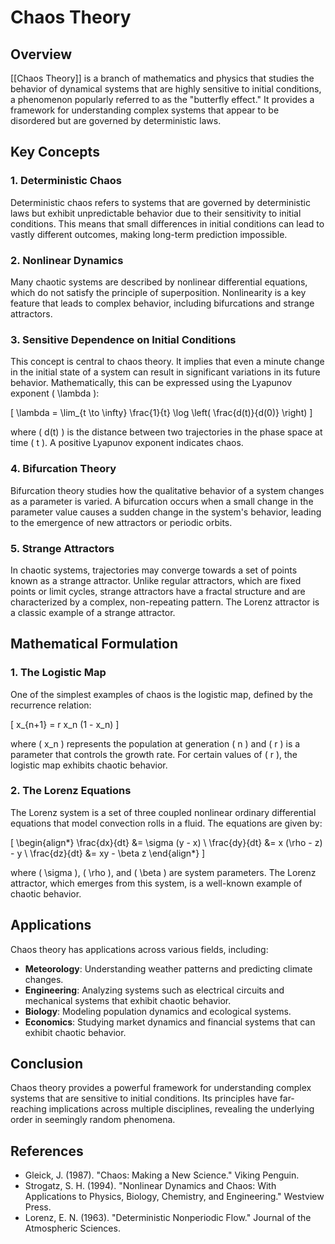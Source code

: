 
# Chaos Theory

## Overview
[[Chaos Theory]] is a branch of mathematics and physics that studies the behavior of dynamical systems that are highly sensitive to initial conditions, a phenomenon popularly referred to as the "butterfly effect." It provides a framework for understanding complex systems that appear to be disordered but are governed by deterministic laws.

## Key Concepts

### 1. Deterministic Chaos
Deterministic chaos refers to systems that are governed by deterministic laws but exhibit unpredictable behavior due to their sensitivity to initial conditions. This means that small differences in initial conditions can lead to vastly different outcomes, making long-term prediction impossible.

### 2. Nonlinear Dynamics
Many chaotic systems are described by nonlinear differential equations, which do not satisfy the principle of superposition. Nonlinearity is a key feature that leads to complex behavior, including bifurcations and strange attractors.

### 3. Sensitive Dependence on Initial Conditions
This concept is central to chaos theory. It implies that even a minute change in the initial state of a system can result in significant variations in its future behavior. Mathematically, this can be expressed using the Lyapunov exponent \( \lambda \):

\[
\lambda = \lim_{t \to \infty} \frac{1}{t} \log \left( \frac{d(t)}{d(0)} \right)
\]

where \( d(t) \) is the distance between two trajectories in the phase space at time \( t \). A positive Lyapunov exponent indicates chaos.

### 4. Bifurcation Theory
Bifurcation theory studies how the qualitative behavior of a system changes as a parameter is varied. A bifurcation occurs when a small change in the parameter value causes a sudden change in the system's behavior, leading to the emergence of new attractors or periodic orbits.

### 5. Strange Attractors
In chaotic systems, trajectories may converge towards a set of points known as a strange attractor. Unlike regular attractors, which are fixed points or limit cycles, strange attractors have a fractal structure and are characterized by a complex, non-repeating pattern. The Lorenz attractor is a classic example of a strange attractor.

## Mathematical Formulation

### 1. The Logistic Map
One of the simplest examples of chaos is the logistic map, defined by the recurrence relation:

\[
x_{n+1} = r x_n (1 - x_n)
\]

where \( x_n \) represents the population at generation \( n \) and \( r \) is a parameter that controls the growth rate. For certain values of \( r \), the logistic map exhibits chaotic behavior.

### 2. The Lorenz Equations
The Lorenz system is a set of three coupled nonlinear ordinary differential equations that model convection rolls in a fluid. The equations are given by:

\[
\begin{align*}
\frac{dx}{dt} &= \sigma (y - x) \\
\frac{dy}{dt} &= x (\rho - z) - y \\
\frac{dz}{dt} &= xy - \beta z
\end{align*}
\]

where \( \sigma \), \( \rho \), and \( \beta \) are system parameters. The Lorenz attractor, which emerges from this system, is a well-known example of chaotic behavior.

## Applications
Chaos theory has applications across various fields, including:

- **Meteorology**: Understanding weather patterns and predicting climate changes.
- **Engineering**: Analyzing systems such as electrical circuits and mechanical systems that exhibit chaotic behavior.
- **Biology**: Modeling population dynamics and ecological systems.
- **Economics**: Studying market dynamics and financial systems that can exhibit chaotic behavior.

## Conclusion
Chaos theory provides a powerful framework for understanding complex systems that are sensitive to initial conditions. Its principles have far-reaching implications across multiple disciplines, revealing the underlying order in seemingly random phenomena.

## References
- Gleick, J. (1987). "Chaos: Making a New Science." Viking Penguin.
- Strogatz, S. H. (1994). "Nonlinear Dynamics and Chaos: With Applications to Physics, Biology, Chemistry, and Engineering." Westview Press.
- Lorenz, E. N. (1963). "Deterministic Nonperiodic Flow." Journal of the Atmospheric Sciences.

